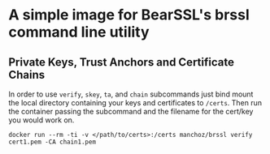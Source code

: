 # A simple image for BearSSL's brssl command line utility

## Private Keys, Trust Anchors and Certificate Chains

In order to use `verify`, `skey`, `ta`, and `chain` subcommands just bind mount the local directory containing your keys and certificates to `/certs`. Then run the container passing the subcommand and the filename for the cert/key you would work on.

    docker run --rm -ti -v </path/to/certs>:/certs manchoz/brssl verify cert1.pem -CA chain1.pem
